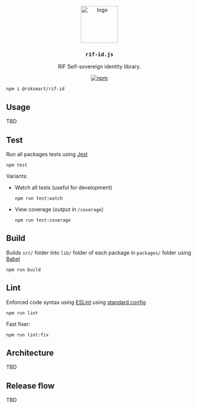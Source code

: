 <p align="middle">
    <img src="https://www.rifos.org/assets/img/logo.svg" alt="logo" height="100" >
</p>
<h3 align="middle"><code>rif-id.js</code></h3>
<p align="middle">
    RIF Self-sovereign identity library.
</p>
<p align="middle">
    <a href="https://badge.fury.io/js/%40rsksmart%2Frif-id">
        <img src="https://badge.fury.io/js/%40rsksmart%2Frif-id.svg" alt="npm" />
    </a>
</p>

```
npm i @rsksmart/rif-id
```

## Usage

TBD

## Test

Run all packages tests using [Jest](https://jestjs.io/)

```
npm test
```

Variants:

- Watch all tests (useful for development)

  ```
  npm run test:watch
  ```

- View coverage (output in `/coverage`)

  ```
  npm run test:coverage
  ```

## Build

Builds `src/` folder into `lib/` folder of each package in `packages/` folder using [Babel](https://babeljs.io/)

```
npm run build
```

## Lint

Enforced code syntax using [ESLint](eslint.org) using [standard config](https://github.com/standard/eslint-config-standard)

```
npm run lint
```

Fast fixer:

```
npm run lint:fix
```

## Architecture

TBD

## Release flow

TBD
